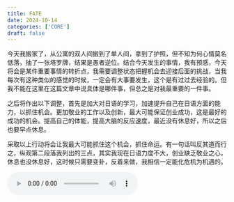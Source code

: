 ```yaml
---
title: FATE
date: 2024-10-14
categories: ['CORE']
draft: false
---
```


​	今天我搬家了，从公寓的双人间搬到了单人间，拿到了护照，但不知为何心情莫名低落，抽了一张塔罗牌，结果是愚者逆位。结合今天发生的事情，我有预感，今天将会是某件重要事情的转折点，我需要调整状态把握机会去迎接后面的挑战，当我每次有这种类似的感觉的时候，一定会有大事要发生，这个是有过过去经验的。但我不能在这里在这篇文章中说具体是哪件事，但总之是对我最重要的一件事。

​	之后将作出以下调整，首先是加大对日语的学习，加速提升自己在日语方面的能力，以抓住机会。更加敬业的工作以及创新，最大可能保证创业成功，这是最好的成功的机会。提高自己的体能，提高大脑的反应速度，最近没有休息好，所以之后也要早点休息。

​	采取以上行动将会让我最大可能抓住这个机会，抓住命运。有一句话叫反其道而行之，纵观第二段落我列出的三点，其实我现在日语力度不大，创业缺乏敬业之心，休息也没休息好，这时候只需要变卦，反着来做，我相信一定能化危机为机遇的。

<audio controls autoplay>
  <source src="/audios/M18.mp3" type="audio/mpeg">
  Your browser does not support the audio tag.
</audio>
